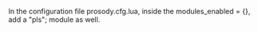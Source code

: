 In the configuration file prosody.cfg.lua, inside the modules_enabled = {}, add a "pls"; module as well.
